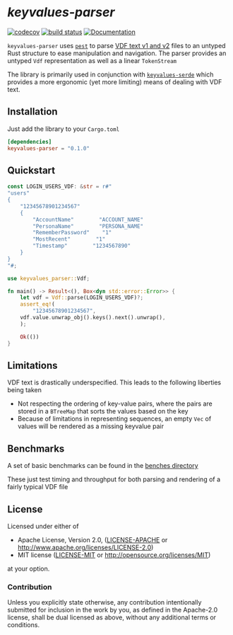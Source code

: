# _keyvalues-parser_

[![codecov](https://codecov.io/gh/LovecraftianHorror/vdf-rs/branch/main/graph/badge.svg?token=L2FUD0098X)](https://codecov.io/gh/LovecraftianHorror/vdf-rs)
[![build status](https://img.shields.io/github/workflow/status/lovecraftianhorror/vdf-rs/Build,%20Test,%20Format,%20and%20Lint)](https://github.com/LovecraftianHorror/vdf-rs/actions)
[![Documentation](https://img.shields.io/docsrs/keyvalues-parser/latest)](https://docs.rs/keyvalues-parser/latest/keyvalues_parser/)

`keyvalues-parser` uses [`pest`](https://lib.rs/crates/pest) to parse
[VDF text v1 and v2](https://developer.valvesoftware.com/wiki/KeyValues)
files to an untyped Rust structure to ease manipulation and navigation. The
parser provides an untyped `Vdf` representation as well as a linear
`TokenStream`

The library is primarily used in conjunction with
[`keyvalues-serde`](https://github.com/LovecraftianHorror/vdf-rs/tree/main/keyvalues-serde)
which provides a more ergonomic (yet more limiting) means of dealing with VDF
text.

## Installation

Just add the library to your `Cargo.toml`

```toml
[dependencies]
keyvalues-parser = "0.1.0"
```

## Quickstart

```rust
const LOGIN_USERS_VDF: &str = r#"
"users"
{
    "12345678901234567"
    {
        "AccountName"        "ACCOUNT_NAME"
        "PersonaName"        "PERSONA_NAME"
        "RememberPassword"    "1"
        "MostRecent"        "1"
        "Timestamp"        "1234567890"
    }
}
"#;

use keyvalues_parser::Vdf;

fn main() -> Result<(), Box<dyn std::error::Error>> {
    let vdf = Vdf::parse(LOGIN_USERS_VDF)?;
    assert_eq!(
        "12345678901234567",
	vdf.value.unwrap_obj().keys().next().unwrap(),
    );

    Ok(())
}
```

## Limitations

<!-- TODO: This could use a lot of cleanup -->

VDF text is drastically underspecified. This leads to the following liberties
being taken

- Not respecting the ordering of key-value pairs, where the pairs are stored in a `BTreeMap` that sorts the values based on the key
- Because of limitations in representing sequences, an empty `Vec` of values will be rendered as a missing keyvalue pair

## Benchmarks

A set of basic benchmarks can be found in the 
[benches directory](https://github.com/LovecraftianHorror/vdf-rs/tree/main/keyvalues-parser/benches)

These just test timing and throughput for both parsing and rendering of a
fairly typical VDF file

## License

Licensed under either of

<!-- TODO: symlink these licenses and include in each crate -->

 - Apache License, Version 2.0, ([LICENSE-APACHE](LICENSE-APACHE) or <http://www.apache.org/licenses/LICENSE-2.0>)
 - MIT license ([LICENSE-MIT](LICENSE-MIT) or <http://opensource.org/licenses/MIT>)

at your option.

### Contribution

Unless you explicitly state otherwise, any contribution intentionally submitted
for inclusion in the work by you, as defined in the Apache-2.0 license, shall
be dual licensed as above, without any additional terms or conditions.
